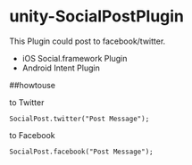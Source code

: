 unity-SocialPostPlugin
======================

This Plugin could post to facebook/twitter.

*  iOS Social.framework Plugin
*  Android Intent Plugin

##howtouse

to Twitter

```
SocialPost.twitter("Post Message");
```

to Facebook

```
SocialPost.facebook("Post Message");
```
